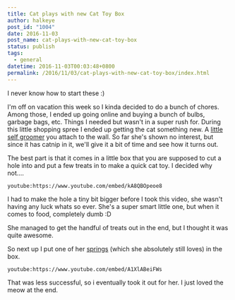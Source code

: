```yaml
---
title: Cat plays with new Cat Toy Box
author: halkeye
post_id: "1004"
date: 2016-11-03
post_name: cat-plays-with-new-cat-toy-box
status: publish
tags:
  - general
datetime: 2016-11-03T00:03:48+0800
permalink: /2016/11/03/cat-plays-with-new-cat-toy-box/index.html
---
```


I never know how to start these :)

I'm off on vacation this week so I kinda decided to do a bunch of chores. Among those, I ended up going online and buying a bunch of bulbs, garbage bags, etc. Things I needed but wasn't in a super rush for. During this little shopping spree I ended up getting the cat something new. A [little self groomer](https://www.amazon.ca/gp/product/B00D3NI2PG) you attach to the wall. So far she's shown no interest, but since it has catnip in it, we'll give it a bit of time and see how it turns out.

The best part is that it comes in a little box that you are supposed to cut a hole into and put a few treats in to make a quick cat toy. I decided why not....

`youtube:https://www.youtube.com/embed/kA8QBOpeoe8`

I had to make the hole a tiny bit bigger before I took this video, she wasn't having any luck whats so ever. She's a super smart little one, but when it comes to food, completely dumb :D

She managed to get the handful of treats out in the end, but I thought it was quite awesome.

So next up I put one of her [springs](/2016/01/06/cat-2/) (which she absolutely still loves) in the box.

`youtube:https://www.youtube.com/embed/A1XlABeiFWs`

That was less successful, so i eventually took it out for her. I just loved the meow at the end.
